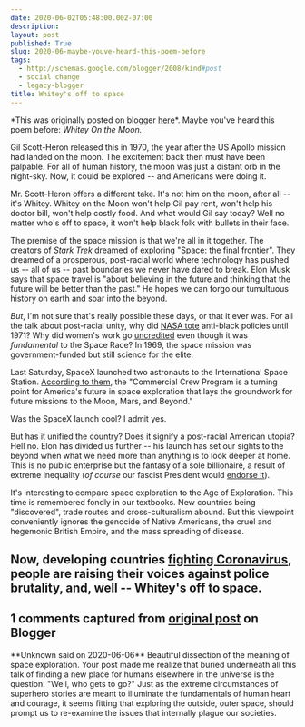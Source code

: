 ```yaml
---
date: 2020-06-02T05:48:00.002-07:00
description: 
layout: post
published: True
slug: 2020-06-maybe-youve-heard-this-poem-before
tags:
  - http://schemas.google.com/blogger/2008/kind#post
  - social change
  - legacy-blogger
title: Whitey's off to space
---
```


\*This was originally posted on blogger [here](https://www.rohanprasad.org/2020/06/maybe-youve-heard-this-poem-before.html)\*.
Maybe you've heard this poem before: *Whitey On the Moon.*   

  


  

Gil Scott-Heron released this in 1970, the year after the US Apollo mission had landed on the moon. The excitement back then must have been palpable. For all of human history, the moon was just a distant orb in the night-sky. Now, it could be explored -- and Americans were doing it.  

  

Mr. Scott-Heron offers a different take. It's not him on the moon, after all -- it's Whitey. Whitey on the Moon won't help Gil pay rent, won't help his doctor bill, won't help costly food. And what would Gil say today? Well no matter who's off to space, it won't help black folk with bullets in their face.  

  

The premise of the space mission is that we're all in it together. The creators of *Stark Trek* dreamed of exploring "Space: the final frontier". They dreamed of a prosperous, post-racial world where technology has pushed us -- all of us -- past boundaries we never have dared to break. Elon Musk says that space travel is "about believing in the future and thinking that the future will be better than the past." He hopes we can forgo our tumultuous history on earth and soar into the beyond.  

  

*But*, I'm not sure that's really possible these days, or that it ever was. For all the talk about post-racial unity, why did [NASA tote](https://history.nasa.gov/sp4801-chapter22.pdf) anti-black policies until 1971? Why did women's work go [uncredited](https://www.imdb.com/title/tt4846340/) even though it was *fundamental* to the Space Race? In 1969, the space mission was government-funded but still science for the elite.  

  

Last Saturday, SpaceX launched two astronauts to the International Space Station. [According to them](https://www.spacex.com/launches/), the "Commercial Crew Program is a turning point for America's future in space exploration that lays the groundwork for future missions to the Moon, Mars, and Beyond."  

  

Was the SpaceX launch cool? I admit yes.  

  

But has it unified the country? Does it signify a post-racial American utopia? Hell no. Elon has divided us further -- his launch has set our sights to the beyond when what we need more than anything is to look deeper at home. This is no public enterprise but the fantasy of a sole billionaire, a result of extreme inequality (*of course* our fascist President would [endorse it](https://twitter.com/realDonaldTrump/status/961073467784421382)).  

  

It's interesting to compare space exploration to the Age of
Exploration. This time is remembered fondly in our textbooks. New
countries being "discovered", trade routes and cross-culturalism abound. But this viewpoint conveniently ignores the genocide
of Native Americans, the cruel and hegemonic British Empire, and the
mass spreading of disease.  

  

Now, developing countries [fighting Coronavirus](https://www.theguardian.com/commentisfree/2020/apr/21/coronavirus-disaster-developing-nations-global-marshall-plan), people are raising their voices against police brutality, and, well -- Whitey's off to space.
---
## 1 comments captured from [original post](https://www.rohanprasad.org/2020/06/maybe-youve-heard-this-poem-before.html) on Blogger
\*\*Unknown said on 2020-06-06\*\*
Beautiful dissection of the meaning of space exploration. Your post made me realize that buried underneath all this talk of finding a new place for humans elsewhere in the universe is the question: "Well, who gets to go?" Just as the extreme circumstances of superhero stories are meant to illuminate the fundamentals of human heart and courage, it seems fitting that exploring the outside, outer space, should prompt us to re-examine the issues that internally plague our societies.